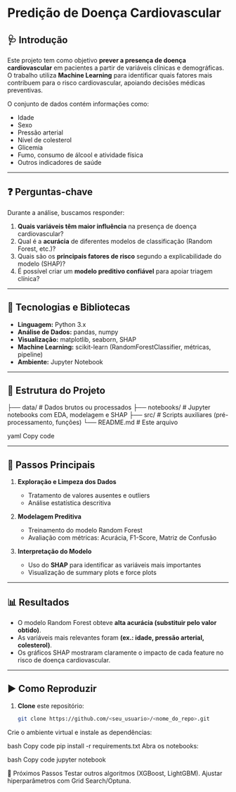 # Predição de Doença Cardiovascular

## 🩺 Introdução
Este projeto tem como objetivo **prever a presença de doença cardiovascular** em pacientes a partir de variáveis clínicas e demográficas.  
O trabalho utiliza **Machine Learning** para identificar quais fatores mais contribuem para o risco cardiovascular, apoiando decisões médicas preventivas.

O conjunto de dados contém informações como:
- Idade  
- Sexo  
- Pressão arterial  
- Nível de colesterol  
- Glicemia  
- Fumo, consumo de álcool e atividade física  
- Outros indicadores de saúde

---

## ❓ Perguntas-chave
Durante a análise, buscamos responder:

1. **Quais variáveis têm maior influência** na presença de doença cardiovascular?  
2. Qual é a **acurácia** de diferentes modelos de classificação (Random Forest, etc.)?  
3. Quais são os **principais fatores de risco** segundo a explicabilidade do modelo (SHAP)?  
4. É possível criar um **modelo preditivo confiável** para apoiar triagem clínica?

---

## 🧰 Tecnologias e Bibliotecas
- **Linguagem:** Python 3.x  
- **Análise de Dados:** pandas, numpy  
- **Visualização:** matplotlib, seaborn, SHAP  
- **Machine Learning:** scikit-learn (RandomForestClassifier, métricas, pipeline)  
- **Ambiente:** Jupyter Notebook

---

## 📂 Estrutura do Projeto
├── data/ # Dados brutos ou processados
├── notebooks/ # Jupyter notebooks com EDA, modelagem e SHAP
├── src/ # Scripts auxiliares (pré-processamento, funções)
└── README.md # Este arquivo

yaml
Copy code

---

## 🚀 Passos Principais
1. **Exploração e Limpeza dos Dados**  
   - Tratamento de valores ausentes e outliers  
   - Análise estatística descritiva  

2. **Modelagem Preditiva**  
   - Treinamento do modelo Random Forest  
   - Avaliação com métricas: Acurácia, F1-Score, Matriz de Confusão  

3. **Interpretação do Modelo**  
   - Uso do **SHAP** para identificar as variáveis mais importantes  
   - Visualização de summary plots e force plots

---

## 📊 Resultados
- O modelo Random Forest obteve **alta acurácia (substituir pelo valor obtido)**.  
- As variáveis mais relevantes foram **(ex.: idade, pressão arterial, colesterol)**.  
- Os gráficos SHAP mostraram claramente o impacto de cada feature no risco de doença cardiovascular.

---

## ▶️ Como Reproduzir
1. **Clone** este repositório:
   ```bash
   git clone https://github.com/<seu_usuario>/<nome_do_repo>.git
Crie o ambiente virtual e instale as dependências:

bash
Copy code
pip install -r requirements.txt
Abra os notebooks:

bash
Copy code
jupyter notebook


🏁 Próximos Passos
Testar outros algoritmos (XGBoost, LightGBM).
Ajustar hiperparâmetros com Grid Search/Optuna.
